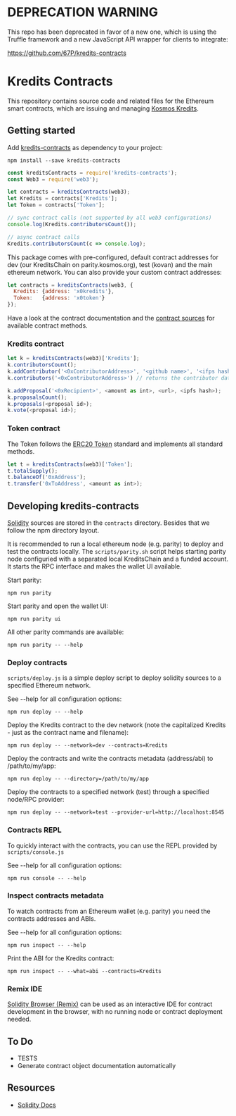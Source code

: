 # DEPRECATION WARNING

This repo has been deprecated in favor of a new one, which is using the Truffle
framework and a new JavaScript API wrapper for clients to integrate:

https://github.com/67P/kredits-contracts

# Kredits Contracts

This repository contains source code and related files for the Ethereum smart
contracts, which are issuing and managing [Kosmos
Kredits](https://wiki.kosmos.org/Kredits).

## Getting started

Add [kredits-contracts](https://www.npmjs.com/package/kredits-contracts) as
dependency to your project:

    npm install --save kredits-contracts

```javascript
const kreditsContracts = require('kredits-contracts');
const Web3 = require('web3');

let contracts = kreditsContracts(web3);
let Kredits = contracts['Kredits'];
let Token = contracts['Token'];

// sync contract calls (not supported by all web3 configurations)
console.log(Kredits.contributorsCount());

// async contract calls
Kredits.contributorsCount(c => console.log);
```

This package comes with pre-configured, default contract addresses for dev (our
KreditsChain on parity.kosmos.org), test (kovan) and the main ethereum network.
You can also provide your custom contract addresses:

```javascript
let contracts = kreditsContracts(web3, {
  Kredits: {address: 'x0kredits'},
  Token:   {address: 'x0token'}
});
```

Have a look at the contract documentation and the [contract
sources](https://github.com/67P/kredits-contracts/tree/master/contracts) for
available contract methods.

### Kredits contract

```javascript
let k = kreditsContracts(web3)['Kredits'];
k.contributorsCount();
k.addContributor('<0xContributorAddress>', '<github name>', '<ifps hash>', isCore?, 'github id');
k.contributors('<0xContributorAddress>') // returns the contributor data as array

k.addProposal('<0xRecipient>', <amount as int>, <url>, <ipfs hash>);
k.proposalsCount();
k.proposals(<proposal id>);
k.vote(<proposal id>);
```

### Token contract

The Token follows the [ERC20 Token](https://github.com/ethereum/EIPs/issues/20)
standard and implements all standard methods.

```javascript
let t = kreditsContracts(web3)['Token'];
t.totalSupply();
t.balanceOf('0xAddress');
t.transfer('0xToAddress', <amount as int>);
```

## Developing kredits-contracts

[Solidity](https://solidity.readthedocs.io/) sources are stored in the
`contracts` directory. Besides that we follow the npm directory layout.

It is recommended to run a local ethereum node (e.g. parity) to deploy and test
the contracts locally. The `scripts/parity.sh` script helps starting parity
node configuried with a separated local KreditsChain and a funded account. It
starts the RPC interface and makes the wallet UI available.

Start parity:

    npm run parity

Start parity and open the wallet UI:

    npm run parity ui

All other parity commands are available:

    npm run parity -- --help

### Deploy contracts

`scripts/deploy.js` is a simple deploy script to deploy solidity sources to a
specified Ethereum network.

See --help for all configuration options:

    npm run deploy -- --help

Deploy the Kredits contract to the dev network (note the capitalized Kredits -
just as the contract name and filename):

    npm run deploy -- --network=dev --contracts=Kredits

Deploy the contracts and write the contracts metadata (address/abi) to
/path/to/my/app:

    npm run deploy -- --directory=/path/to/my/app

Deploy the contracts to a specified network (test) through a specified node/RPC provider:

    npm run deploy -- --network=test --provider-url=http://localhost:8545


### Contracts REPL

To quickly interact with the contracts, you can use the REPL provided by
`scripts/console.js`

See --help for all configuration options:

    npm run console -- --help

### Inspect contracts metadata

To watch contracts from an Ethereum wallet (e.g. parity) you need the contracts
addresses and ABIs.

See --help for all configuration options:

    npm run inspect -- --help

Print the ABI for the Kredits contract:

    npm run inspect -- --what=abi --contracts=Kredits

### Remix IDE

[Solidity Browser (Remix)](https://ethereum.github.io/browser-solidity/) can be used as
an interactive IDE for contract development in the browser, with no running
node or contract deployment needed.

## To Do

- TESTS
- Generate contract object documentation automatically

## Resources

* [Solidity Docs](https://solidity.readthedocs.io/en/latest/)
